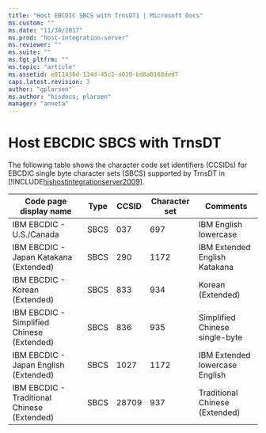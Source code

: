 ```yaml
---
title: "Host EBCDIC SBCS with TrnsDT1 | Microsoft Docs"
ms.custom: ""
ms.date: "11/30/2017"
ms.prod: "host-integration-server"
ms.reviewer: ""
ms.suite: ""
ms.tgt_pltfrm: ""
ms.topic: "article"
ms.assetid: e811436d-134d-45c2-a039-bd8a0168ded7
caps.latest.revision: 3
author: "gplarsen"
ms.author: "hisdocs; plarsen"
manager: "anneta"
---
```

# Host EBCDIC SBCS with TrnsDT
The following table shows the character code set identifiers (CCSIDs) for EBCDIC single byte character sets (SBCS) supported by TrnsDT in [!INCLUDE[hishostintegrationserver2009](../includes/hishostintegrationserver2009-md.md)].  
  
|Code page display name|Type|CCSID|Character set|Comments|  
|----------------------------|----------|-----------|-------------------|--------------|  
|IBM EBCDIC - U.S./Canada|SBCS|037|697|IBM English lowercase|  
|IBM EBCDIC - Japan Katakana (Extended)|SBCS|290|1172|IBM Extended English Katakana|  
|IBM EBCDIC - Korean (Extended)|SBCS|833|934|Korean (Extended)|  
|IBM EBCDIC - Simplified Chinese (Extended)|SBCS|836|935|Simplified Chinese single-byte|  
|IBM EBCDIC - Japan English (Extended)|SBCS|1027|1172|IBM Extended lowercase English|  
|IBM EBCDIC - Traditional Chinese (Extended)|SBCS|28709|937|Traditional Chinese (Extended)|